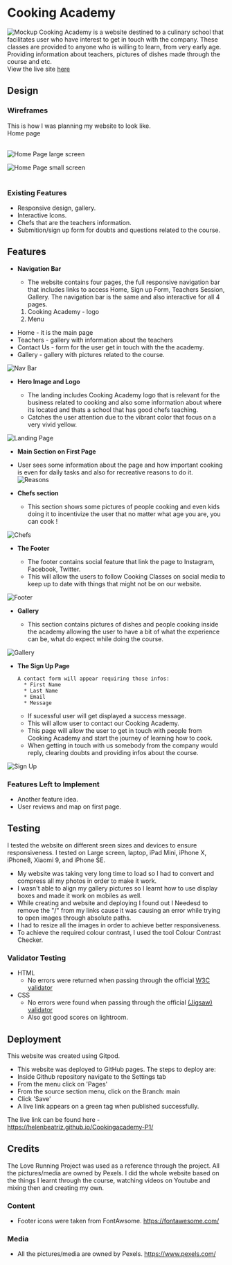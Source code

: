 # Cooking Academy 
![Mockup](/assets/images/mockup.png)
Cooking Academy is a website destined to a culinary school that facilitates user who have interest to get in touch with the company. 
These classes are provided to anyone who is willing to learn, from very early age. 
Providing information about teachers, pictures of dishes made through the course and etc.  
View the live site [here](https://helenbeatriz.github.io/Cookingacademy-P1/)

## Design

### Wireframes

This is how I was planning my website to look like. 
<br>
Home page
<br><br>

![Home Page large screen](/assets/images/bigscreen.png)

![Home Page small screen](/assets/images/phone.png)
<br><br>

### Existing Features

* Responsive design, gallery.
* Interactive Icons.
* Chefs that are the teachers information.
* Submition/sign up form for doubts and questions related to the course.

## Features 

- __Navigation Bar__

  - The website contains four pages, the full responsive navigation bar that includes links to access Home, Sign up Form, Teachers Session, Gallery.
  The navigation bar is the same and also interactive for all 4 pages.
  <ol>
    <li>Cooking Academy - logo </li>
    <li>Menu</li>
<ul>
        <li>Home - it is the main page</li>
        <li>Teachers - gallery with information about the teachers </li>
        <li>Contact Us - form for the user get in touch with the the academy.</li>
        <li> Gallery - gallery with pictures related to the course. </li>
</ul>
 
![Nav Bar](/assets/images/navbar.png) 

- __Hero Image and Logo__

  - The landing includes Cooking Academy logo that is relevant for the business related to cooking and also some information about where its located and thats a school that has good chefs teaching.  
  - Catches the user attention due to the vibrant color that focus on a very vivid yellow. 

![Landing Page](assets/images/covermain.png)

- __Main Section on First Page__

 - User sees some information about the page and how important cooking is even for daily tasks and also for recreative reasons to do it. 
![Reasons](assets/images/reasons.png) 

- __Chefs section__

  - This section shows some pictures of people cooking and even kids doing it to incentivize the user that no matter what age you are, you can cook ! 

![Chefs](assets/images/chefsforreadme.png) 

- __The Footer__ 

  - The footer contains social feature that link the page to Instagram, Facebook, Twitter.
  - This will allow the users to follow Cooking Classes on social media to keep up to date with things that might not be on our website. 

![Footer](assets/images/footer.png)

- __Gallery__

  - This section contains pictures of dishes and people cooking inside the academy allowing the user to have a bit of what the experience can be, what do expect while doing the course.

![Gallery](assets/images/gallery.png)

- __The Sign Up Page__

      A contact form will appear requiring those infos:
        * First Name 
        * Last Name 
        * Email 
        * Message 
    * If sucessful user will get displayed a success message.
    * This will allow user to contact our Cooking Academy.
  - This page will allow the user to get in touch with people from Cooking Academy and start the journey of learning how to cook. 
  - When getting in touch with us somebody from the company would reply, clearing doubts and providing infos about the course.

![Sign Up](assets/images/form.png)


### Features Left to Implement

- Another feature idea.
- User reviews and map on first page.

## Testing 

I tested the website on different sreen sizes and devices to ensure responsiveness. I tested on Large screen, laptop, iPad Mini, iPhone X, iPhone8, Xiaomi 9, and iPhone SE.

- My website was taking very long time to load so I had to convert and compress all my photos in order to make it work. 
- I wasn't able to align my gallery pictures so I learnt how to use display boxes and made it work on mobiles as well.
- While creating and website and deploying I found out I Needesd to remove the "/" from my links cause it was causing an error while trying to open images through absolute paths. 
- I had to resize all the images in order to achieve better responsiveness.
- To achieve the required colour contrast, I used the tool Colour Contrast Checker.

### Validator Testing 

- HTML
  - No errors were returned when passing through the official [W3C validator](https://validator.w3.org/nu/?doc=https%3A%2F%2F8000-helenbeatriz-p1htmlcss-z79k9ftjie2.ws-eu64.gitpod.io%2F) 
- CSS
  - No errors were found when passing through the official [(Jigsaw) validator](https://jigsaw.w3.org/css-validator/validator?uri=https%3A%2F%2F8000-helenbeatriz-p1htmlcss-z79k9ftjie2.ws-eu64.gitpod.io%2F&profile=css3svg&usermedium=all&warning=1&vextwarning=&lang=en)
  - Also got good scores on lightroom. 


## Deployment

This website was created using Gitpod.

  - This website was deployed to GitHub pages. The steps to deploy are: 
  - Inside Github repository navigate to the Settings tab 
  - From the menu click on 'Pages'
  - From the source section menu, click on the Branch: main
  - Click 'Save'
  - A live link appears on a green tag when published successfully. 

The live link can be found here - https://helenbeatriz.github.io/Cookingacademy-P1/


## Credits 

The Love Running Project was used as a reference through the project. 
All the pictures/media are owned by Pexels.
I did the whole website based on the things I learnt through the course, watching videos on Youtube and mixing then and creating my own. 

### Content 

- Footer icons were taken from FontAwsome. https://fontawesome.com/

### Media

- All the pictures/media are owned by Pexels. https://www.pexels.com/
